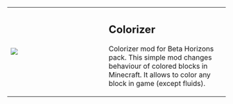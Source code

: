 <table>
    <tbody>
        <tr>
            <td width="210px"><img src="https://github.com/paulevsGitch/BHCore/blob/main/src/main/resources/assets/colorizer/icon.png"/></td>        
            <td>
                <h2 align="left">Colorizer</h2>
                <p>
                    Colorizer mod for Beta Horizons pack.
                    This simple mod changes behaviour of colored blocks in Minecraft. It allows to color any block in game (except fluids).
                </p>
            </td>        
        </tr>
    </tbody>
</table>
